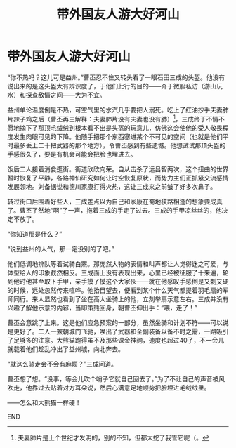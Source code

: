 ﻿---
title: 带外国友人游大好河山
fandom: 无双大蛇
characters: 曹丕/石田三成
rating: General
excerpt: 曹丕想试试那顶头盔的手感很久了，要是有机会可能会把脸也埋进去。
notes: |
  半年前群里约着写高考作文（全国卷）来着……（竟说的出口）使用蛇2外观，也即三国无双6 / 战国无双3。

  据近期一项对来华留学生的调查，他们较为关注的“中国关键词”有：一带一路、大熊猫、广场舞、中华美食、长城、共享单车、京剧、空气污染、美丽乡村、食品安全、高铁、移动支付。请从中选择两三个关键词来呈现你所认识的中国，写一篇文章帮助外国青年读懂中国。要求选好关键词，使之形成有机的关联；选好角度，明确文体，自拟标题；不要套作，不得抄袭；不少于800字。
---

# 带外国友人游大好河山



“你不热吗？这儿可是益州。”曹丕忍不住又转头看了一眼石田三成的头盔。他没有说出来的是这头盔太有辨识度了，于他们此行的目的——介于微服私访（游山玩水）和探查敌情之间——大为不宜。

益州单论温度倒是不热，可空气里的水汽几乎要把人溺死。吃上了红油抄手夫妻肺片辣子鸡之后（曹丕再三解释：夫妻肺片没有夫妻也没有肺）[^1]，三成终于不情不愿地摘下了那顶毛绒绒到根本看不出是头盔的玩意儿，仿佛这会使他的受人敬畏程度发生肉眼可见的下降。他随手把那个东西塞进某个不可见的空间（也就是他们平时最多丢上二十把武器的那个地方），令曹丕感到有些遗憾。他想试试那顶头盔的手感很久了，要是有机会可能会把脸也埋进去。

饭后二人接着消食逛街。街道欣欣向荣。自从击杀了远吕智两次，这个扭曲的世界暂时恢复了平静，各路神仙研究如何让时空恢复原状，而势力主们正抓紧交流感情发展领地。刘备据说和德川家康打得火热，这让三成来之前皱了好多次鼻子。

转过街口后围着好些人，三成差点以为自己和家康在蜀地狭路相逢的想象要成真了。曹丕了然地“啊”了一声，拖着三成的手走了过去。三成的手甲凉丝丝的，他决定不放了。

“你知道那是什么？”

“说到益州的人气，那一定没别的了吧。”

他们低调地排队等着试骑白罴。那庞然大物的表情和叫声都让人觉得迷之可爱，与体型给人的印象截然相反。三成面上没有表现出来，心里已经被征服了十来遍，轮到他时他甚至取下手甲，亲手摸了摸这个大家伙——就在他感叹手感倒是又刺又硬的时候，远处忽然传来喧哗。他抬目望去，便看到某个什么天气都提着羽毛扇的军师同行。来人显然也看到了坐在高大坐骑上的他，立刻举扇示意左右。三成并没有兴趣了解他示意的内容，当即策熊回身，朝曹丕伸出手：“喂，走了！”

曹丕会意跳了上来。这是他们应急预案的一部分，虽然坐骑和计划不符——可以说是更好了。二人一罴朝城门飞驰，唤出了武器和全副装备以备不时之需，一路吸引了足够多的注意。大熊猫跑得虽不及那些课金神驹，速度也超过40了，不一会儿就载着他们趁乱冲出了益州城，向北奔去。

“就这么骑走会不会有麻烦？”三成问道。

曹丕想了想。“没事，等会儿吹个哨子它就自己回去了。”为了不让自己的声音被风吹走，他靠过去贴着对方耳朵说，然后心满意足地顺势把脸埋进毛绒绒里。

——怎么和大熊猫一样硬！



END



[^1]: 夫妻肺片是上个世纪才发明的，别的不知，但都大蛇了我管它呢（。
